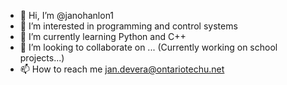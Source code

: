 - 👋 Hi, I’m @janohanlon1
- 👀 I’m interested in programming and control systems
- 🌱 I’m currently learning Python and C++
- 💞️ I’m looking to collaborate on ... (Currently working on school projects...)
- 📫 How to reach me jan.devera@ontariotechu.net

<!---
janohanlon1/janohanlon1 is a ✨ special ✨ repository because its `README.md` (this file) appears on your GitHub profile.
You can click the Preview link to take a look at your changes.
--->
